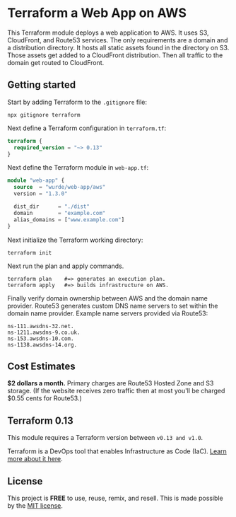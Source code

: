 # Terraform a Web App on AWS

This Terraform module deploys a web application to AWS.
It uses S3, CloudFront, and Route53 services. The only
requirements are a domain and a distribution directory.
It hosts all static assets found in the directory on S3.
Those assets get added to a CloudFront distribution.
Then all traffic to the domain get routed to CloudFront.

## Getting started

Start by adding Terraform to the `.gitignore` file:

    npx gitignore terraform

Next define a Terraform configuration in `terraform.tf`:

```terraform
terraform {
  required_version = "~> 0.13"
}
```

Next define the Terraform module in `web-app.tf`:

```terraform
module "web-app" {
  source  = "wurde/web-app/aws"
  version = "1.3.0"

  dist_dir      = "./dist"
  domain        = "example.com"
  alias_domains = ["www.example.com"]
}
```

Next initialize the Terraform working directory:

    terraform init

Next run the plan and apply commands.
    
    terraform plan    #=> generates an execution plan.
    terraform apply   #=> builds infrastructure on AWS.

Finally verify domain ownership between AWS and the domain
name provider. Route53 generates custom DNS name servers
to set within the domain name provider. Example name
servers provided via Route53:

    ns-111.awsdns-32.net. 
    ns-1211.awsdns-9.co.uk.
    ns-153.awsdns-10.com.
    ns-1138.awsdns-14.org.

## Cost Estimates

**$2 dollars a month.**
Primary charges are Route53 Hosted Zone and S3 storage.
(If the website receives zero traffic then at most you'll be
charged $0.55 cents for Route53.)

## Terraform 0.13

This module requires a Terraform version between `v0.13 and v1.0`.

Terraform is a DevOps tool that enables Infrastructure as Code (IaC).
[Learn more about it here](https://www.terraform.io).

## License

This project is __FREE__ to use, reuse, remix, and resell.
This is made possible by the [MIT license](/LICENSE).
